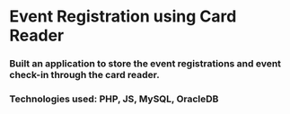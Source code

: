 # Event Registration using Card Reader
### Built an application to store the event registrations and event check-in through the card reader.
### Technologies used: PHP, JS, MySQL, OracleDB
